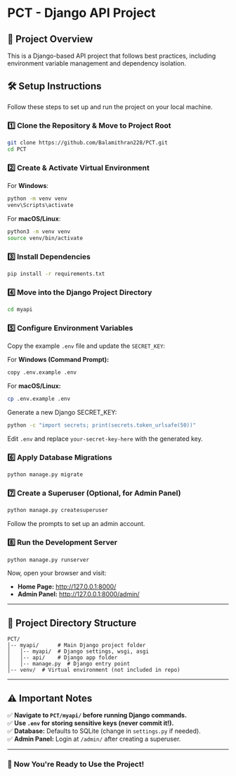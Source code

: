 # PCT - Django API Project

## 📌 Project Overview
This is a Django-based API project that follows best practices, including environment variable management and dependency isolation.

## 🛠️ Setup Instructions
Follow these steps to set up and run the project on your local machine.

### **1️⃣ Clone the Repository & Move to Project Root**
```sh
git clone https://github.com/Balamithran228/PCT.git
cd PCT
```

### **2️⃣ Create & Activate Virtual Environment**
For **Windows**:
```sh
python -m venv venv
venv\Scripts\activate
```
For **macOS/Linux**:
```sh
python3 -m venv venv
source venv/bin/activate
```

### **3️⃣ Install Dependencies**
```sh
pip install -r requirements.txt
```

### **4️⃣ Move into the Django Project Directory**
```sh
cd myapi
```

### **5️⃣ Configure Environment Variables**
Copy the example `.env` file and update the `SECRET_KEY`:

For **Windows (Command Prompt):**
```sh
copy .env.example .env
```
For **macOS/Linux:**
```sh
cp .env.example .env
```

Generate a new Django SECRET_KEY:
```sh
python -c "import secrets; print(secrets.token_urlsafe(50))"
```

Edit `.env` and replace `your-secret-key-here` with the generated key.

### **6️⃣ Apply Database Migrations**
```sh
python manage.py migrate
```

### **7️⃣ Create a Superuser (Optional, for Admin Panel)**
```sh
python manage.py createsuperuser
```
Follow the prompts to set up an admin account.

### **8️⃣ Run the Development Server**
```sh
python manage.py runserver
```

Now, open your browser and visit:
- **Home Page:** http://127.0.0.1:8000/
- **Admin Panel:** http://127.0.0.1:8000/admin/

---

## 📂 **Project Directory Structure**
```
PCT/
│-- myapi/      # Main Django project folder
│   │-- myapi/  # Django settings, wsgi, asgi
│   │-- api/    # Django app folder
│   │-- manage.py  # Django entry point
│-- venv/  # Virtual environment (not included in repo)
```

---

## ⚠️ **Important Notes**
✅ **Navigate to `PCT/myapi/` before running Django commands.**  
✅ **Use `.env` for storing sensitive keys (never commit it!).**  
✅ **Database:** Defaults to SQLite (change in `settings.py` if needed).  
✅ **Admin Panel:** Login at `/admin/` after creating a superuser.  

---

### 🚀 **Now You're Ready to Use the Project!**

